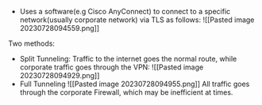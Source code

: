 - Uses a software(e.g Cisco AnyConnect) to connect to a specific network(usually corporate network) via TLS as follows:
![[Pasted image 20230728094559.png]]

Two methods:
- Split Tunneling: Traffic to the internet goes the normal route, while corporate traffic goes through the VPN:
![[Pasted image 20230728094929.png]]
- Full Tunneling
![[Pasted image 20230728094955.png]]
All traffic goes through the corporate Firewall, which may be inefficient at times.